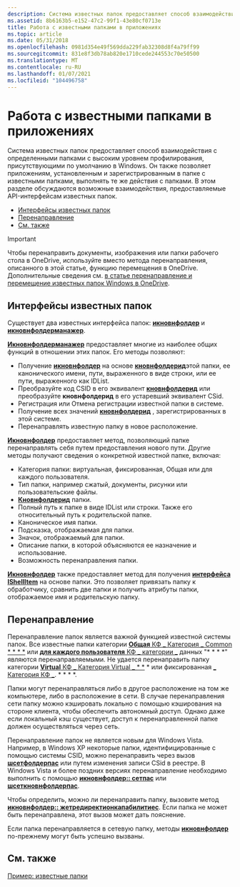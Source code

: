 ```yaml
---
description: Система известных папок предоставляет способ взаимодействия с определенными папками с высоким уровнем профилирования, присутствующими по умолчанию в Windows.
ms.assetid: 8b6163b5-e152-47c2-99f1-43e80cf0713e
title: Работа с известными папками в приложениях
ms.topic: article
ms.date: 05/31/2018
ms.openlocfilehash: 0981d354e49f569dda229fab32308d8f4a79ff99
ms.sourcegitcommit: 831e8f3db78ab820e1710cede244553c70e50500
ms.translationtype: MT
ms.contentlocale: ru-RU
ms.lasthandoff: 01/07/2021
ms.locfileid: "104496758"
---
```

# <a name="working-with-known-folders-in-applications"></a>Работа с известными папками в приложениях

Система известных папок предоставляет способ взаимодействия с определенными папками с высоким уровнем профилирования, присутствующими по умолчанию в Windows. Он также позволяет приложениям, установленным и зарегистрированным в папке с известными папками, выполнять те же действия с папками. В этом разделе обсуждаются возможные взаимодействия, предоставляемые API-интерфейсам известных папок.

-   [Интерфейсы известных папок](#known-folder-interfaces)
-   [Перенаправление](#redirection)
-   [См. также](#related-topics)

> [!IMPORTANT]
> Чтобы перенаправить документы, изображения или папки рабочего стола в OneDrive, используйте вместо метода перенаправления, описанного в этой статье, функцию перемещения в OneDrive. Дополнительные сведения см. [в статье перенаправление и перемещение известных папок Windows в OneDrive](/onedrive/redirect-known-folders).  

## <a name="known-folder-interfaces"></a>Интерфейсы известных папок

Существует два известных интерфейса папок: [**икновнфолдер**](/windows/desktop/api/shobjidl_core/nn-shobjidl_core-iknownfolder) и [**икновнфолдерманажер**](/windows/desktop/api/shobjidl_core/nn-shobjidl_core-iknownfoldermanager).

[**Икновнфолдерманажер**](/windows/desktop/api/shobjidl_core/nn-shobjidl_core-iknownfoldermanager) предоставляет многие из наиболее общих функций в отношении этих папок. Его методы позволяют:

-   Получение [**икновнфолдер**](/windows/desktop/api/shobjidl_core/nn-shobjidl_core-iknownfolder) на основе [**кновнфолдерид**](knownfolderid.md)этой папки, ее канонического имени, пути, выраженного в виде строки, или ее пути, выраженного как IDList.
-   Преобразуйте код CSID в его эквивалент [**кновнфолдерид**](knownfolderid.md) или преобразуйте **кновнфолдерид** в его устаревший эквивалент CSid.
-   Регистрация или Отмена регистрации известной папки в системе.
-   Получение всех значений [**кновнфолдерид**](knownfolderid.md) , зарегистрированных в этой системе.
-   Перенаправлять известную папку в новое расположение.

[**Икновнфолдер**](/windows/desktop/api/shobjidl_core/nn-shobjidl_core-iknownfolder) предоставляет метод, позволяющий папке перенаправлять себя путем предоставления нового пути. Другие методы получают сведения о конкретной известной папке, включая:

-   Категория папки: виртуальная, фиксированная, Общая или для каждого пользователя.
-   Тип папки, например сжатый, документы, рисунки или пользовательские файлы.
-   [**Кновнфолдерид**](knownfolderid.md) папки.
-   Полный путь к папке в виде IDList или строки. Также его относительный путь к родительской папке.
-   Каноническое имя папки.
-   Подсказка, отображаемая для папки.
-   Значок, отображаемый для папки.
-   Описание папки, в которой объясняются ее назначение и использование.
-   Возможность перенаправления папки.

[**Икновнфолдер**](/windows/desktop/api/shobjidl_core/nn-shobjidl_core-iknownfolder) также предоставляет метод для получения [**интерфейса IShellItem**](/windows/desktop/api/shobjidl_core/nn-shobjidl_core-ishellitem) на основе папки. Это позволяет привязать папку к обработчику, сравнить две папки и получить атрибуты папки, отображаемое имя и родительскую папку.

## <a name="redirection"></a>Перенаправление

Перенаправление папок является важной функцией известной системы папок. Все известные папки категории [ **Общая** КФ \_ Категория \_ Common * * * *](/windows/desktop/api/shobjidl_core/ne-shobjidl_core-kf_category) или [ **для каждого пользователя** КФ \_ категории \_](/windows/desktop/api/shobjidl_core/ne-shobjidl_core-kf_category) данных "* * * *" являются перенаправляемыми. Не удается перенаправить папку категории [ **Virtual** КФ \_ Категория Virtual \_ * *](/windows/desktop/api/shobjidl_core/ne-shobjidl_core-kf_category) * или фиксированная [  \_ Категория КФ \_](/windows/desktop/api/shobjidl_core/ne-shobjidl_core-kf_category). * * * *.

Папки могут перенаправляться либо в другое расположение на том же компьютере, либо в расположение в сети. В случае перенаправления сети папку можно кэшировать локально с помощью кэширования на стороне клиента, чтобы обеспечить автономный доступ. Однако даже если локальный кэш существует, доступ к перенаправленной папке должен осуществляться через сеть.

Перенаправление папок не является новым для Windows Vista. Например, в Windows XP некоторые папки, идентифицированные с помощью системы CSID, можно перенаправить через вызов [**шсетфолдерпас**](/windows/desktop/api/shlobj_core/nf-shlobj_core-shsetfolderpatha) или путем изменения записи CSid в реестре. В Windows Vista и более поздних версиях перенаправление необходимо выполнить с помощью [**икновнфолдер:: сетпас**](/windows/desktop/api/shobjidl_core/nf-shobjidl_core-iknownfolder-setpath) или [**шсеткновнфолдерпас**](/windows/desktop/api/shlobj_core/nf-shlobj_core-shsetknownfolderpath).

Чтобы определить, можно ли перенаправить папку, вызовите метод [**икновнфолдер:: жетредиректионкапабилитиес**](/windows/desktop/api/shobjidl_core/nf-shobjidl_core-iknownfolder-getredirectioncapabilities). Если папка не может быть перенаправлена, этот вызов может дать пояснение.

Если папка перенаправляется в сетевую папку, методы [**икновнфолдер**](/windows/desktop/api/shobjidl_core/nn-shobjidl_core-iknownfolder) по-прежнему могут быть успешно вызваны.

## <a name="related-topics"></a>См. также

<dl> <dt>

[Пример: известные папки](/previous-versions/windows/desktop/legacy/dd940364(v=vs.85))
</dt> </dl>

 

 
